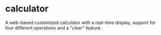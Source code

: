 # calculator

A web-based customized calculator with a real-time display, support for four different operations and a "clear" feature.
